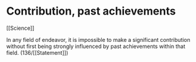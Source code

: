 # Contribution, past achievements

[[Science]]

In any field of endeavor, it is impossible to make a significant contribution without first being strongly influenced by past achievements within that field.
(136/[[Statement]])
